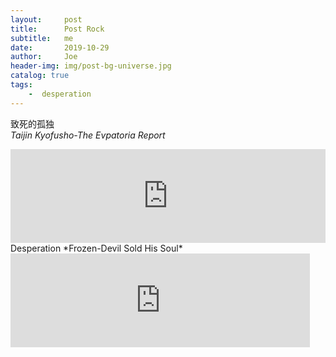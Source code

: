 ```yaml
---
layout:     post
title:      Post Rock
subtitle:   me
date:       2019-10-29
author:     Joe
header-img: img/post-bg-universe.jpg
catalog: true
tags:
    -  desperation   
---
```

致死的孤独  
*Taijin Kyofusho-The Evpatoria Report*    
<iframe frameborder="no" marginwidth="0" marginheight="0" width="100%" height="" src="https://music.163.com/outchain/player?type=2&id=19278445&auto=0&height=66"></iframe>
Desperation  
*Frozen-Devil Sold His Soul*  
<iframe frameborder="no" marginwidth="0" marginheight="0" width="95%" height="" src="https://music.163.com/outchain/player?type=2&id=17469733&auto=0&height=66"></iframe>
